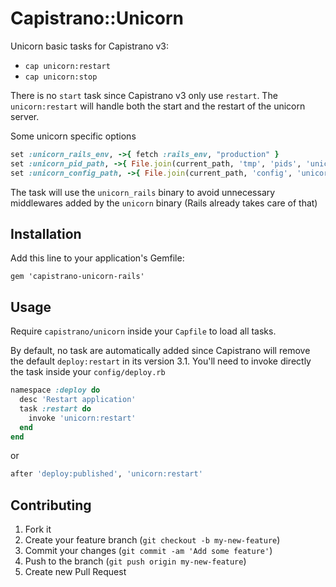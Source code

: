 # Capistrano::Unicorn

Unicorn basic tasks for Capistrano v3:

- `cap unicorn:restart`
- `cap unicorn:stop`

There is no `start` task since Capistrano v3 only use `restart`. The `unicorn:restart`
will handle both the start and the restart of the unicorn server.

Some unicorn specific options

```ruby
set :unicorn_rails_env, ->{ fetch :rails_env, "production" }
set :unicorn_pid_path, ->{ File.join(current_path, 'tmp', 'pids', 'unicorn.pid') }
set :unicorn_config_path, ->{ File.join(current_path, 'config', 'unicorn.rb') }
```

The task will use the `unicorn_rails` binary to avoid unnecessary middlewares added by
the `unicorn` binary (Rails already takes care of that)

## Installation

Add this line to your application's Gemfile:

    gem 'capistrano-unicorn-rails'

## Usage

Require `capistrano/unicorn` inside your `Capfile` to load all tasks.

By default, no task are automatically added since Capistrano will remove the default `deploy:restart` in its version 3.1.
You'll need to invoke directly the task inside your `config/deploy.rb`

```ruby
namespace :deploy do
  desc 'Restart application'
  task :restart do
    invoke 'unicorn:restart'
  end
end
```

or

```ruby
after 'deploy:published', 'unicorn:restart'
```

## Contributing

1. Fork it
2. Create your feature branch (`git checkout -b my-new-feature`)
3. Commit your changes (`git commit -am 'Add some feature'`)
4. Push to the branch (`git push origin my-new-feature`)
5. Create new Pull Request
